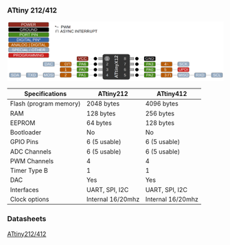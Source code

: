 ### ATtiny 212/412
![x12 Pin Mapping](ATtiny_x12.gif "Arduino Pin Mapping for ATtiny x12")

 Specifications |  ATtiny212|  ATtiny412   
------------ | ------------- | -------------
Flash (program memory)   | 2048 bytes | 4096 bytes
RAM  | 128 bytes | 256 bytes  
EEPROM | 64 bytes | 128 bytes 
Bootloader | No | No 
GPIO Pins | 6 (5 usable) | 6 (5 usable)
ADC Channels | 6 (5 usable) | 6 (5 usable)
PWM Channels | 4 | 4 
Timer Type B | 1 | 1
DAC | Yes | Yes 
Interfaces | UART, SPI, I2C | UART, SPI, I2C
Clock options | Internal 16/20mhz | Internal 16/20mhz

### Datasheets
[ATtiny212/412](http://ww1.microchip.com/downloads/en/DeviceDoc/40001911A.pdf)
